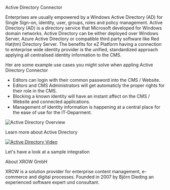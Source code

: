 Active Directory Connector

Enterprises are usually empowered by a Windows Active Directory (AD) for Single Sign-on, identity, user, groups, roles and policy management. Active Directory (AD) is a directory service that Microsoft developed for Windows domain networks. Active Directory can be either deployed over Windows Server, Azure Active Directory or compatible third party software like Red Hat(tm) Directory Server. The benefits for eZ Platform having a connection to enterprise wide identity provider is the unified, standardized approach applying all centralised identity information to the CMS. 

Her are some example use cases you might solve when appling Active Directory Connector

*  Editors can login with their common password into the CMS / Website.
*  Editors and CMS Administrators will get automaticly the proper rights for their role in the CMS.
*  Blocking a known identity will have an instant affect on the CMS / Website and connected applications.
*  Management of identity information is happening at a central place for the ease of use for the IT-Deparment.  

![Active Directory Overview](https://docs.microsoft.com/de-de/azure/active-directory/media/active-directory-whatis/azure_active_directory.png)

Learn more about Active Directory

[![Active Directory Video](https://img.youtube.com/vi/RPzcxdiyVCM/0.jpg)](https://www.youtube.com/watch?v=RPzcxdiyVCM)

Let's have a look at a sample integration


About XROW GmbH 

XROW is a solution provider for enterprise content management, e-commerce and digital processes. Founded in 2007 by Björn Dieding an experienced software expert und consultant.